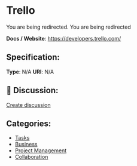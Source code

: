# Trello


You are being redirected.  You are being redirected

**Docs / Website**: https://developers.trello.com/

## Specification:
**Type**:  N/A 
**URI**:  N/A 

## 💬 Discussion:
[Create discussion](https://github.com/apis-list/apis-list/discussions/new)

## Categories:
- [Tasks](https://github.com/apis-list/apis-list#tasks)
- [Business](https://github.com/apis-list/apis-list#business)
- [Project Management](https://github.com/apis-list/apis-list#project-management)
- [Collaboration](https://github.com/apis-list/apis-list#collaboration)



